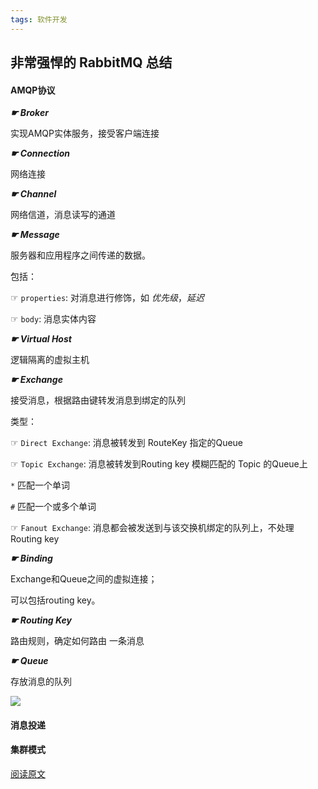 ```yaml
---
tags: 软件开发
---
```




## 非常强悍的 RabbitMQ 总结

#### AMQP协议

***☛ Broker***

实现AMQP实体服务，接受客户端连接

***☛ Connection***

网络连接

***☛ Channel***

网络信道，消息读写的通道

***☛ Message***

服务器和应用程序之间传递的数据。

包括：

☞ `properties`: 对消息进行修饰，如 *优先级*，*延迟*

☞ `body`: 消息实体内容

***☛ Virtual Host***

逻辑隔离的虚拟主机

***☛ Exchange***

接受消息，根据路由键转发消息到绑定的队列

类型：

☞ `Direct Exchange`: 消息被转发到 RouteKey 指定的Queue

☞ `Topic Exchange`: 消息被转发到Routing key 模糊匹配的 Topic 的Queue上

`*` 匹配一个单词

`#` 匹配一个或多个单词

☞ `Fanout Exchange`: 消息都会被发送到与该交换机绑定的队列上，不处理Routing key

***☛ Binding***

Exchange和Queue之间的虚拟连接；

可以包括routing key。

***☛ Routing Key***

路由规则，确定如何路由 一条消息

***☛ Queue***

存放消息的队列



![](http://zhouzm.cn/images/RabbitMQ%E6%9E%B6%E6%9E%84.jpg)

#### 消息投递

#### 集群模式



[阅读原文](https://mp.weixin.qq.com/s/u1-iCUlSMTw8p19DM8Pd3Q)